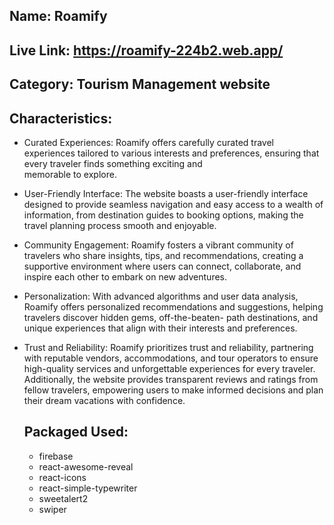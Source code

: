 ## Name: Roamify
## Live Link: https://roamify-224b2.web.app/
## Category: Tourism Management website

  ## Characteristics:
- Curated Experiences: Roamify offers carefully curated travel experiences tailored to various interests and preferences, ensuring that every traveler finds something exciting and       
                       memorable to explore.
- User-Friendly Interface: The website boasts a user-friendly interface designed to provide seamless navigation and easy access to a wealth of information, from destination guides to 
                           booking options, making the travel planning process smooth and enjoyable.
- Community Engagement: Roamify fosters a vibrant community of travelers who share insights, tips, and recommendations, creating a supportive environment where users can connect, 
                        collaborate, and inspire each other to embark on new adventures.
- Personalization: With advanced algorithms and user data analysis, Roamify offers personalized recommendations and suggestions, helping travelers discover hidden gems, off-the-beaten- 
                   path destinations, and unique experiences that align with their interests and preferences.
- Trust and Reliability: Roamify prioritizes trust and reliability, partnering with reputable vendors, accommodations, and tour operators to ensure high-quality services and unforgettable 
                         experiences for every traveler. Additionally, the website provides transparent reviews and ratings from fellow travelers, empowering users to make informed 
                         decisions and plan their dream vacations with confidence.

  ## Packaged Used:
  - firebase
  - react-awesome-reveal
  - react-icons
  - react-simple-typewriter
  - sweetalert2
  - swiper
